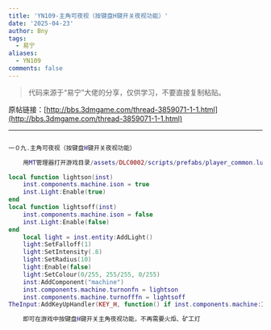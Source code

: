 ```yaml
---
title: 'YN109-主角可夜视（按键盘H键开关夜视功能）'
date: '2025-04-23'
author: Bny
tags:
  - 易宁
aliases:
  - YN109
comments: false
---
```


> 代码来源于“易宁”大佬的分享，仅供学习，不要直接复制粘贴。

原帖链接：[http://bbs.3dmgame.com/thread-3859071-1-1.html](http://bbs.3dmgame.com/thread-3859071-1-1.html)

---

```lua  

一０九.主角可夜视（按键盘H键开关夜视功能）	用MT管理器打开游戏目录/assets/DLC0002/scripts/prefabs/player_common.lua文件，在inst:AddComponent("playeractionpicker")的下一行插入以下内容：local function lightson(inst)	inst.components.machine.ison = true	inst.Light:Enable(true)endlocal function lightsoff(inst)	inst.components.machine.ison = false	inst.Light:Enable(false)end	local light = inst.entity:AddLight()	light:SetFalloff(1)	light:SetIntensity(.8)	light:SetRadius(10)	light:Enable(false)	light:SetColour(0/255, 255/255, 0/255)	inst:AddComponent("machine")	inst.components.machine.turnonfn = lightson	inst.components.machine.turnofffn = lightsoffTheInput:AddKeyUpHandler(KEY_H, function() if inst.components.machine:IsOn() then inst.components.machine:TurnOff() else inst.components.machine:TurnOn() end end )	即可在游戏中按键盘H键开关主角夜视功能，不再需要火炬、矿工灯

```  

